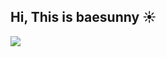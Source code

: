 ## Hi, This is baesunny ☀️

<img src="https://capsule-render.vercel.app/api?type=waving&color=7BD1D2&height=300&section=header&text=Welcome%20to%20Sunny's%20Github!&fontSize=60&animation=twinkling&fontColor=ffffff" />
<!--
**baesunny/baesunny** is a ✨ _special_ ✨ repository because its `README.md` (this file) appears on your GitHub profile.

Here are some ideas to get you started:

- 🔭 I’m currently working on ...
- 🌱 I’m currently learning ...
- 👯 I’m looking to collaborate on ...
- 🤔 I’m looking for help with ...
- 💬 Ask me about ...
- 📫 How to reach me: ...
- 😄 Pronouns: ...
- ⚡ Fun fact: ...
-->
